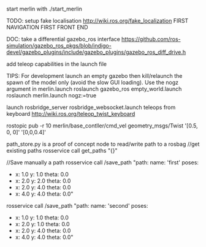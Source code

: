 start merlin with ./start_merlin

TODO:
setup fake localisation http://wiki.ros.org/fake_localization
FIRST NAVIGATION
FIRST FRONT END

DOC:
take a differential gazebo_ros interface https://github.com/ros-simulation/gazebo_ros_pkgs/blob/indigo-devel/gazebo_plugins/include/gazebo_plugins/gazebo_ros_diff_drive.h

add teleop capabilities in the launch file

TIPS:
For development launch an empty gazebo then kill/relaunch the spawn of the model only (avoid the slow GUI loading). Use the nogz argument in merlin.launch
roslaunch gazebo_ros empty_world.launch
roslaunch merlin.launch nogz:=true

launch rosbridge_server rosbridge_websocket.launch
teleops from keyboard http://wiki.ros.org/teleop_twist_keyboard

rostopic pub -r 10 merlin/base_contller/cmd_vel geometry_msgs/Twist '[0.5, 0, 0]' '[0,0,0.4]'

path_store.py is a proof of concept node to read/write path to a rosbag
//get existing paths
rosservice call get_paths "{}"

//Save manually a path
rosservice call /save_path "path:
  name: 'first'
  poses:
  - x: 1.0
    y: 1.0
    theta: 0.0
  - x: 2.0
    y: 2.0
    theta: 0.0
  - x: 2.0
    y: 4.0
    theta: 0.0
  - x: 4.0
    y: 4.0
    theta: 0.0"
 
rosservice call /save_path "path:
  name: 'second'
  poses:
  - x: 1.0
    y: 1.0
    theta: 0.0
  - x: 2.0
    y: 1.0
    theta: 0.0
  - x: 2.0
    y: 4.0
    theta: 0.0
  - x: 4.0
    y: 4.0
    theta: 0.0"
